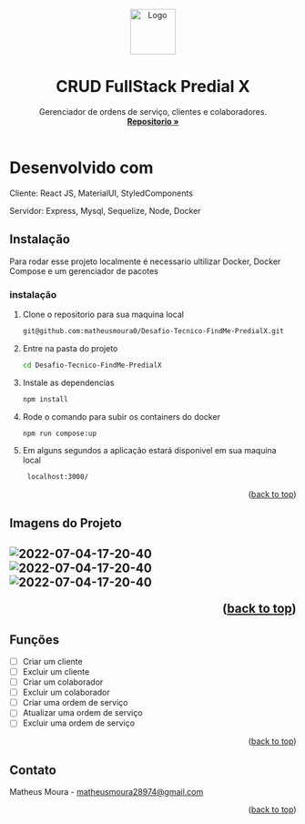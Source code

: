 
<br />
<div align="center">
  <a href="https://github.com/matheusmoura0/FullStack-Todo">
    <img src="https://media.discordapp.net/attachments/779206258082185217/1011048366190370866/unknown.png" alt="Logo" width="80" height="80">
  </a>

<h1 align="center">CRUD FullStack Predial X </h1>

  <p align="center">
    Gerenciador de ordens de serviço, clientes e colaboradores.
    <br />
    <a href=git@github.com:matheusmoura0/Desafio-Tecnico-FindMe-PredialX.git><strong> Repositorio »</strong></a>
    <br />
    <br />
     </p>
</div>

<h1> Desenvolvido com</h1>
<p> Cliente: React JS, MaterialUI, StyledComponents<p>
<p> Servidor: Express, Mysql, Sequelize, Node, Docker <p>



<!-- GETTING STARTED -->
## Instalação

Para rodar esse projeto localmente é necessario ultilizar Docker, Docker Compose e um gerenciador de pacotes



### instalação

1. Clone o repositorio para sua maquina local
   ```sh
   git@github.com:matheusmoura0/Desafio-Tecnico-FindMe-PredialX.git

2. Entre na pasta do projeto
   ```sh
   cd Desafio-Tecnico-FindMe-PredialX
   ```
3. Instale as dependencias
   ```sh
   npm install
   ```

4. Rode o comando para subir os containers do docker
   ```sh
   npm run compose:up
   ```

5. Em alguns segundos a aplicação estará disponivel em sua maquina local
   ```sh
    localhost:3000/
   ```


<p align="right">(<a href="#top">back to top</a>)</p>




<h2> Imagens do Projeto <h2/>

![2022-07-04-17-20-40](https://media.discordapp.net/attachments/779206258082185217/1011738364153704478/unknown.png?width=892&height=702)
![2022-07-04-17-20-40](https://media.discordapp.net/attachments/779206258082185217/1011738455681798235/unknown.png?width=1440&height=637)
![2022-07-04-17-20-40](https://media.discordapp.net/attachments/779206258082185217/1011738562233913344/unknown.png?width=1440&height=530)

<p align="right">(<a href="#top">back to top</a>)</p>



<!-- ROADMAP -->
## Funções

- [ ] Criar um cliente 
- [ ] Excluir um cliente
- [ ] Criar um colaborador
- [ ] Excluir um colaborador 
- [ ] Criar uma ordem de serviço
- [ ] Atualizar uma ordem de serviço
- [ ] Excluir uma ordem de serviço

<p align="right">(<a href="#top">back to top</a>)</p>


<!-- CONTACT -->
## Contato

Matheus Moura - matheusmoura28974@gmail.com


<p align="right">(<a href="#top">back to top</a>)</p>






[linkedin-shield]: https://img.shields.io/badge/-LinkedIn-black.svg?style=for-the-badge&logo=linkedin&colorB=555
[linkedin-url]: https://www.linkedin.com/in/matheusmoura231/
